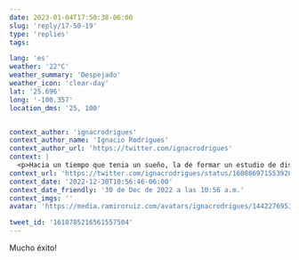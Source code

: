 ```yaml
---
date: 2023-01-04T17:50:38-06:00
slug: 'reply/17-50-19'
type: 'replies'
tags:

lang: 'es'
weather: '22°C'
weather_summary: 'Despejado'
weather_icon: 'clear-day'
lat: '25.696'
long: '-100.357'
location_dms: '25, 100'


context_author: 'ignacrodrigues'
context_author_name: 'Ignacio Rodrigues'
context_author_url: 'https://twitter.com/ignacrodrigues'
context: |
  <p>Hacia un tiempo que tenia un sueño, la de formar un estudio de diseño y poder crear productos digitales. Y tome este pequeño impulso para tirarme a la pileta.</p>
context_url: 'https://twitter.com/ignacrodrigues/status/1608869715539283968'
context_date: '2022-12-30T10:56:46-06:00'
context_date_friendly: '30 de Dec de 2022 a las 10:56 a.m.'
context_imgs: ''
avatar: 'https://media.ramiroruiz.com/avatars/ignacrodrigues/1442276953868828673/dDMa7WGs_bigger.jpg'

tweet_id: '1610785216561557504'
---
```

Mucho éxito!